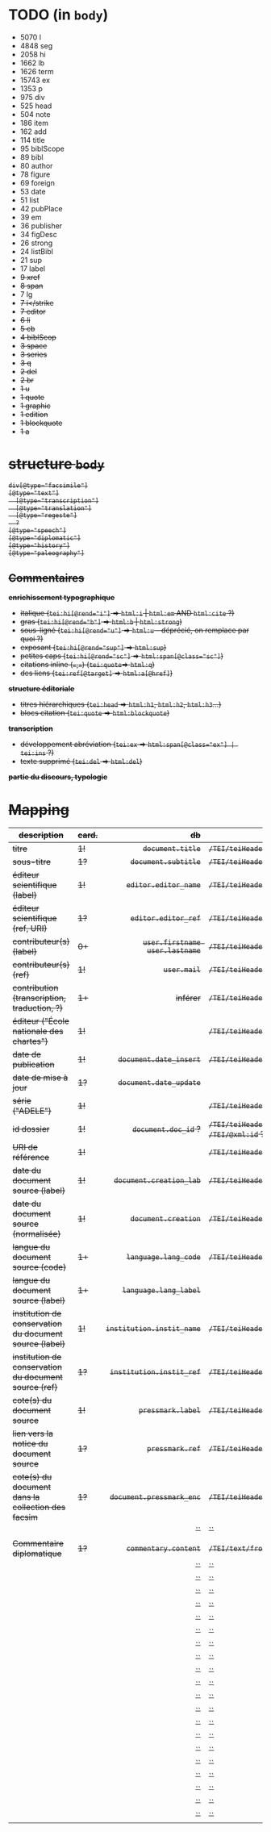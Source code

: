 # TODO (in `body`)
* 5070 l
* 4848 seg
* 2058 hi
* 1662 lb
* 1626 term
* 15743 ex
* 1353 p
*  975 div
*  525 head
*  504 note
*  186 item
*  162 add
*  114 title
*   95 biblScope
*   89 bibl
*   80 author
*   78 figure
*   69 foreign
*   53 date
*   51 list
*   42 pubPlace
*   39 em
*   36 publisher
*   34 figDesc
*   26 strong
*   24 listBibl
*   21 sup
*   17 label
*    <strike>9 xref</strike>
*    <strike>8 span</strike>
*    7 lg
*    <strike>7 i</strike
*    7 editor
*    <strike>6 li</strike>
*    5 cb
*    4 biblScop
*    3 space
*    3 series
*    3 q
*    2 del
*    <strike>2 br</strike>
*    <strike>1 u</strike>
*    1 quote
*    <strike>1 graphic</strike>
*    <strike>1 edition</strike>
*    <strike>1 blockquote</strike>
*    <strike>1 a</strike>


# structure `body`

```txt
div[@type="facsimile"]
[@type="text"]
  [@type="transcription"]
  [@type="translation"]
  [@type="regeste"]
  ?
[@type="speech"]
[@type="diplomatic"]
[@type="history"]
[@type="paleography"]
```


## Commentaires


**enrichissement typographique**
* italique (`tei:hi[@rend="i"]` => `html:i` | `html:em` AND `html:cite` ?)
* gras (`tei:hi[@rend="b"]` => `html:b` | `html:strong`)
* sous-ligné (`tei:hi[@rend="u"]` => `html:u` – déprécié, on remplace par quoi ?)
* exposant (`tei:hi[@rend="sup"]` => `html:sup`)
* petites caps (`tei:hi[@rend="sc"]` => `html:span[@class="sc"]`)
* citations inline (`«`,`»`) (`tei:quote`=> `html:q`)
* des liens (`tei:ref[@target]` => `html:a[@href]`)

**structure éditoriale**
* titres hiérarchiques (`tei:head` => `html:h1`, `html:h2`, `html:h3`…)
* blocs citation (`tei:quote` => `html:blockquote`)

**transcription**
* développement abréviation (`tei:ex` => `html:span[@class="ex"] | tei:ins` ?)
* texte supprimé (`tei:del` => `html:del`)


**partie du discours, typologie**



# Mapping
| description | card. | db | xpath |
|---|---|---:|---|
|titre| 1! | `document.title` | `/TEI/teiHeader/fileDesc/titleStmt/title` |
|sous-titre| 1? | `document.subtitle` | `/TEI/teiHeader/fileDesc/titleStmt/title[@type="sub"]` |
|éditeur scientifique (label)| 1! | `editor.editor_name` | `/TEI/teiHeader/fileDesc/titleStmt/editor` |
|éditeur scientifique (ref, URI)| 1? | `editor.editor_ref` | `/TEI/teiHeader/fileDesc/titleStmt/editor/@ref` |
|contributeur(s) (label)| 0+ | `user.firstname user.lastname` | `/TEI/teiHeader/fileDesc/editionStmt/respStmt/name` |
|contributeur(s) (ref)| 1! | `user.mail` | `/TEI/teiHeader/fileDesc/editionStmt/respStmt/name/@ref` |
|contribution (transcription, traduction, ?)| 1+ | inférer | `/TEI/teiHeader/fileDesc/editionStmt/respStmt/resp` |
|éditeur ("École nationale des chartes")| 1! | | `/TEI/teiHeader/fileDesc/publicationStmt/publisher` |
|date de publication| 1! | `document.date_insert` | `/TEI/teiHeader/fileDesc/publicationStmt/date/@when` |
|date de mise à jour| 1? | `document.date_update` | |
|série ("ADELE")| 1! | | `/TEI/teiHeader/fileDesc/seriesStmt/title` |
|id dossier| 1! | `document.doc_id` ? | `/TEI/teiHeader/fileDesc/seriesStmt/biblScope` AND `/TEI/@xml:id` ? |
|URI de référence| 1! |  | `/TEI/teiHeader/fileDesc/publicationStmt/idno` |
|date du document source (label)| 1! | `document.creation_lab` | `/TEI/teiHeader/profileDesc/creation/date` |
|date du document source (normalisée)| 1! | `document.creation` | `/TEI/teiHeader/profileDesc/creation/date/@when` |
|langue du document source (code)| 1+ | `language.lang_code` | `/TEI/teiHeader/profileDesc/langUsage/language/@ident` |
|langue du document source (label)| 1+ | `language.lang_label` |  |
|institution de conservation du document source (label)| 1! | `institution.instit_name` | `/TEI/teiHeader/fileDesc/sourceDesc/bibl` |
|institution de conservation du document source (ref)| 1? | `institution.instit_ref` | `/TEI/teiHeader/fileDesc/sourceDesc/bibl` |
|cote(s) du document source| 1! | `pressmark.label` | `/TEI/teiHeader/fileDesc/sourceDesc/bibl` |
|lien vers la notice du document source| 1? | `pressmark.ref` | `/TEI/teiHeader/fileDesc/sourceDesc/bibl/@source` |
|cote(s) du document dans la collection des facsim| 1? | `document.pressmark_enc` | `/TEI/teiHeader/fileDesc/sourceDesc/bibl` |
||  | `` | `` |
|Commentaire diplomatique| 1? | `commentary.content` | `/TEI/text/front/div[@type="diplomatic"]` |
||  | `` | `` |
||  | `` | `` |
||  | `` | `` |
||  | `` | `` |
||  | `` | `` |
||  | `` | `` |
||  | `` | `` |
||  | `` | `` |
||  | `` | `` |
||  | `` | `` |
||  | `` | `` |
||  | `` | `` |
||  | `` | `` |
||  | `` | `` |
||  | `` | `` |
||  | `` | `` |
||  | `` | `` |
||  | `` | `` |
||  | `` | `` |
||  | `` | `` |
